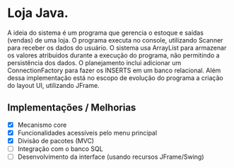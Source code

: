 # Loja Java.

A ideia do sistema é um programa que gerencia o estoque e saídas (vendas) de uma loja. O programa executa no console, utilizando Scanner para receber os dados do usuário.
O sistema usa ArrayList para armazenar os valores atribuidos durante a execução do programa, não permitindo a persistência dos dados. O planejamento inclui adicionar um ConnectionFactory para fazer os INSERTS em um banco relacional.
Além dessa implementação está no escopo de evolução do programa a criação do layout UI, utilizando JFrame.



## Implementações / Melhorias

- [x] Mecanismo core
- [x] Funcionalidades acessíveis pelo menu principal
- [x] Divisão de pacotes (MVC)
- [ ] Integração com o banco SQL
- [ ] Desenvolvimento da interface (usando recursos JFrame/Swing)
